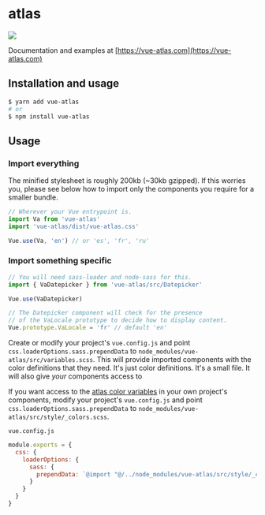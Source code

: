 # atlas

![](https://img.shields.io/npm/v/vue-atlas.svg?colorA=57D9A3&colorB=666666)

Documentation and examples at [https://vue-atlas.com](https://vue-atlas.com)

## Installation and usage

```bash
$ yarn add vue-atlas
# or
$ npm install vue-atlas
```

## Usage

### Import everything

The minified stylesheet is roughly 200kb (~30kb gzipped). If this worries you, please see below how to import
only the components you require for a smaller bundle.

```javascript
// Wherever your Vue entrypoint is.
import Va from 'vue-atlas'
import 'vue-atlas/dist/vue-atlas.css'

Vue.use(Va, 'en') // or 'es', 'fr', 'ru'
```

### Import something specific

```javascript
// You will need sass-loader and node-sass for this.
import { VaDatepicker } from 'vue-atlas/src/Datepicker'

Vue.use(VaDatepicker)

// The Datepicker component will check for the presence
// of the VaLocale prototype to decide how to display content.
Vue.prototype.VaLocale = 'fr' // default 'en'
```

Create or modify your project's `vue.config.js` and point `css.loaderOptions.sass.prependData`
to `node_modules/vue-atlas/src/variables.scss`. This will provide imported
components with the color definitions that they need. It's just color definitions.
It's a small file. It will also give *your* components access to

If you want access to
the [atlas color variables](https://github.com/nvms/vue-atlas/blob/master/src/style/_colors.scss)
in your own project's components, modify your project's `vue.config.js` and point
`css.loaderOptions.sass.prependData` to `node_modules/vue-atlas/src/style/_colors.scss`.

`vue.config.js`

```javascript
module.exports = {
  css: {
    loaderOptions: {
      sass: {
        prependData: `@import "@/../node_modules/vue-atlas/src/style/_colors.scss";`
      }
    }
  }
}
```
